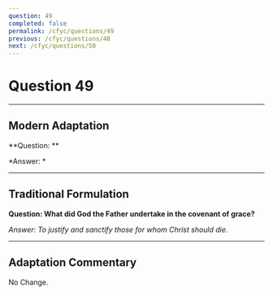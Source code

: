 ```yaml
---
question: 49
completed: false
permalink: /cfyc/questions/49
previous: /cfyc/questions/48
next: /cfyc/questions/50
---
```

# Question 49

---
## Modern Adaptation
**Question: **

*Answer: *

---
## Traditional Formulation
**Question: What did God the Father undertake in the covenant of grace?**

*Answer: To justify and sanctify those for whom Christ should die.*

---
## Adaptation Commentary
No Change.